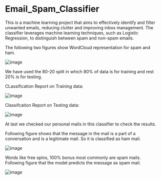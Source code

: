 # Email_Spam_Classifier
This is a machine learning project that aims to effectively identify and filter unwanted emails, reducing clutter and improving inbox management. The classifier leverages machine learning techniques, such as Logistic Regression, to distinguish between spam and non-spam emails.

The following two figures show WordCloud representation for spam and ham.

![image](https://github.com/LeenaS07/Email_Spam_Classifier/assets/74960585/7d1cb72d-b32c-45d2-8d65-d60de076b0a4)



We have used the 80-20 split in which 80% of data is for training and rest 20% is for testing. 

CLassification Report on Training data:

![image](https://github.com/LeenaS07/Email_Spam_Classifier/assets/74960585/10cbc2c7-ef00-4dec-a738-ea6689c69d92)


Classifcation Report on Testing data:

![image](https://github.com/LeenaS07/Email_Spam_Classifier/assets/74960585/9511c507-4ef9-4265-b1b0-b0a33010ffaa)

At last we checked our personal mails in this classifier to check the results.

Following figure shows that the message in the mail is a part of a conversation and is a legitimate mail. So it is classified as ham mail.

![image](https://github.com/LeenaS07/Email_Spam_Classifier/assets/74960585/939a7744-d873-44e3-b617-0a3f721795e8)


Words like free spins, 100% bonus most commonly are spam mails. Following figure that the model predicts the message as spam mail. 

![image](https://github.com/LeenaS07/Email_Spam_Classifier/assets/74960585/6e84d8bd-4326-4328-9d97-190fdb3c2998)

